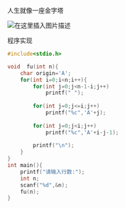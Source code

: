 人生就像一座金字塔

![在这里插入图片描述](https://img-blog.csdnimg.cn/a8a1e43e96324f50abe82f4aff8828ea.jpg?x-oss-process=image/watermark,type_ZHJvaWRzYW5zZmFsbGJhY2s,shadow_50,text_Q1NETiBA5b2h6ZqF,size_20,color_FFFFFF,t_70,g_se,x_16#pic_center)

程序实现

```c
#include<stdio.h>

void  fu(int n){
    char origin='A';
    for(int i=0;i<n;i++){
    	for(int j=0;j<n-1-i;j++)
    		printf(" ");
    	
    	for(int j=0;j<=i;j++)
    		printf("%c",'A'+j);
    		
    	for(int j=0;j<i;j++)
    		printf("%c",'A'+i-j-1);
    		
    	printf("\n");
	}
}
int main(){
	printf("请输入行数:");
	int n;
	scanf("%d",&n);
	fu(n);
}
```